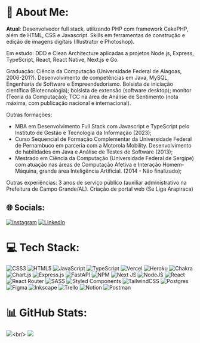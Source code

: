 # 💫 About Me:
<b>Atual</b>: Desenvolvedor full stack, utilizando PHP com framework CakePHP, além de HTML, CSS e Javascript. Skills em ferramentas de construção e edição de imagens digitais (Illustrator e Photoshop).

Em estudo: DDD e Clean Architecture aplicadas a projetos Node.js, Express, TypeScript, React, React Native, Next.js e Go.

Graduação: Ciência da Computação (Universidade Federal de Alagoas, 2006-201?). Desenvolvimento de competências em Java, MySQL, Engenharia de Software e Empreendedorismo. Bolsista de iniciação científica (Biotecnologia); bolsista de extensão (software desktop); monitor (Teoria da Computação); TCC na área de Análise de Sentimento (nota máxima, com publicação nacional e internacional).

Outras formações: 
- MBA em Desenvolvimento Full Stack com Javascript e TypeScript pelo Instituto de Gestão e Tecnologia da Informação (2023);
- Curso Sequencial de Formação Complementar da Universidade Federal de Pernambuco em parceria com a Motorola Mobility. Desenvolvimento de habilidades em Java e Análise de Testes de Software (2013);
- Mestrado em Ciência da Computação (Universidade Federal de Sergipe) com atuação nas áreas de Computação Afetiva e Interação Homem-Máquina, grande área Inteligência Artificial. (2014 - Não finalizado);

Outras experiências: 3 anos de serviço público (auxiliar administrativo na Prefeitura de Campo Grande/AL). Criação de portal web (Se Liga Arapiraca)


## 🌐 Socials:
[![Instagram](https://img.shields.io/badge/Instagram-%23E4405F.svg?logo=Instagram&logoColor=white)](https://instagram.com/gui___amorim) [![LinkedIn](https://img.shields.io/badge/LinkedIn-%230077B5.svg?logo=linkedin&logoColor=white)](https://linkedin.com/in/guideoliveiraamorim) 

# 💻 Tech Stack:
![CSS3](https://img.shields.io/badge/css3-%231572B6.svg?style=for-the-badge&logo=css3&logoColor=white) ![HTML5](https://img.shields.io/badge/html5-%23E34F26.svg?style=for-the-badge&logo=html5&logoColor=white) ![JavaScript](https://img.shields.io/badge/javascript-%23323330.svg?style=for-the-badge&logo=javascript&logoColor=%23F7DF1E) ![TypeScript](https://img.shields.io/badge/typescript-%23007ACC.svg?style=for-the-badge&logo=typescript&logoColor=white) ![Vercel](https://img.shields.io/badge/vercel-%23000000.svg?style=for-the-badge&logo=vercel&logoColor=white) ![Heroku](https://img.shields.io/badge/heroku-%23430098.svg?style=for-the-badge&logo=heroku&logoColor=white) ![Chakra](https://img.shields.io/badge/chakra-%234ED1C5.svg?style=for-the-badge&logo=chakraui&logoColor=white) ![Chart.js](https://img.shields.io/badge/chart.js-F5788D.svg?style=for-the-badge&logo=chart.js&logoColor=white) ![Express.js](https://img.shields.io/badge/express.js-%23404d59.svg?style=for-the-badge&logo=express&logoColor=%2361DAFB) ![FastAPI](https://img.shields.io/badge/FastAPI-005571?style=for-the-badge&logo=fastapi) ![NPM](https://img.shields.io/badge/NPM-%23000000.svg?style=for-the-badge&logo=npm&logoColor=white) ![Next JS](https://img.shields.io/badge/Next-black?style=for-the-badge&logo=next.js&logoColor=white) ![NodeJS](https://img.shields.io/badge/node.js-6DA55F?style=for-the-badge&logo=node.js&logoColor=white) ![React](https://img.shields.io/badge/react-%2320232a.svg?style=for-the-badge&logo=react&logoColor=%2361DAFB) ![React Router](https://img.shields.io/badge/React_Router-CA4245?style=for-the-badge&logo=react-router&logoColor=white) ![SASS](https://img.shields.io/badge/SASS-hotpink.svg?style=for-the-badge&logo=SASS&logoColor=white) ![Styled Components](https://img.shields.io/badge/styled--components-DB7093?style=for-the-badge&logo=styled-components&logoColor=white) ![TailwindCSS](https://img.shields.io/badge/tailwindcss-%2338B2AC.svg?style=for-the-badge&logo=tailwind-css&logoColor=white) ![Postgres](https://img.shields.io/badge/postgres-%23316192.svg?style=for-the-badge&logo=postgresql&logoColor=white) ![Figma](https://img.shields.io/badge/figma-%23F24E1E.svg?style=for-the-badge&logo=figma&logoColor=white) ![Inkscape](https://img.shields.io/badge/Inkscape-e0e0e0?style=for-the-badge&logo=inkscape&logoColor=080A13) ![Trello](https://img.shields.io/badge/Trello-%23026AA7.svg?style=for-the-badge&logo=Trello&logoColor=white) ![Notion](https://img.shields.io/badge/Notion-%23000000.svg?style=for-the-badge&logo=notion&logoColor=white) ![Postman](https://img.shields.io/badge/Postman-FF6C37?style=for-the-badge&logo=postman&logoColor=white)
# 📊 GitHub Stats:
![]([https://github-readme-stats.vercel.app/api?username=GuilhermeDeOliveiraAmorim&theme=darcula&hide_border=false&include_all_commits=false&count_private=false](https://github-readme-stats.vercel.app/api?username=GuilhermeDeOliveiraAmorim))<br/>
![](https://github-readme-streak-stats.herokuapp.com/?user=GuilhermeDeOliveiraAmorim&theme=darcula&hide_border=false)<br/>
